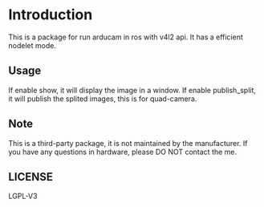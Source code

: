 # Introduction
This is a package for run arducam in ros with v4l2 api. It has a efficient nodelet mode.

## Usage

If enable show, it will display the image in a window.
If enable publish_split, it will publish the splited images, this is for quad-camera.

## Note
This is a third-party package, it is not maintained by the manufacturer. If you have any questions in hardware, please DO NOT contact the me.

## LICENSE
LGPL-V3